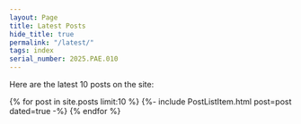 ```yaml
---
layout: Page
title: Latest Posts
hide_title: true
permalink: "/latest/"
tags: index
serial_number: 2025.PAE.010
---
```

Here are the latest 10 posts on the site:

{% for post in site.posts limit:10 %}
  {%- include PostListItem.html post=post dated=true -%}
{% endfor %}

